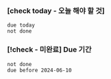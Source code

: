 

### [check today - 오늘 해야 할 것]

```tasks
due today
not done
```





###   [!check  - 미완료] Due 기간

``` tasks
not done
due before 2024-06-10
```




